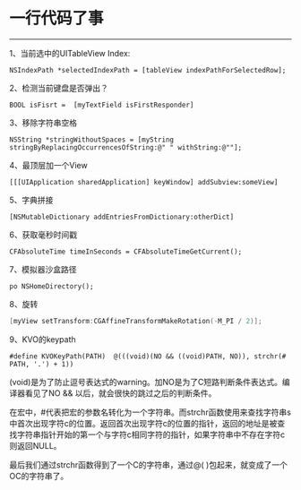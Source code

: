 # 一行代码了事
___

1、当前选中的UITableView Index:

```objc
NSIndexPath *selectedIndexPath = [tableView indexPathForSelectedRow];
```

2、检测当前键盘是否弹出？

```
BOOL isFisrt =  [myTextField isFirstResponder]
```

3、移除字符串空格

```
NSString *stringWithoutSpaces = [myString stringByReplacingOccurrencesOfString:@" " withString:@""];
```

4、最顶层加一个View

```
[[[UIApplication sharedApplication] keyWindow] addSubview:someView]
```

5、字典拼接

```
[NSMutableDictionary addEntriesFromDictionary:otherDict]
```

6、获取毫秒时间戳

```
CFAbsoluteTime timeInSeconds = CFAbsoluteTimeGetCurrent();
```

7、模拟器沙盒路径

```
po NSHomeDirectory();
```

8、旋转

```c++
[myView setTransform:CGAffineTransformMakeRotation(-M_PI / 2)];
```

9、KVO的keypath

```
#define KVOKeyPath(PATH)  @(((void)(NO && ((void)PATH, NO)), strchr(# PATH, '.') + 1))
```

(void)是为了防止逗号表达式的warning。加NO是为了C短路判断条件表达式。编译器看见了NO && 以后，就会很快的跳过之后的判断条件。

在宏中，#代表把宏的参数名转化为一个字符串。而strchr函数使用来查找字符串s中首次出现字符c的位置。返回首次出现字符c的位置的指针，返回的地址是被查找字符串指针开始的第一个与字符c相同字符的指针，如果字符串中不存在字符c则返回NULL。

最后我们通过strchr函数得到了一个C的字符串，通过@( )包起来，就变成了一个OC的字符串了。
